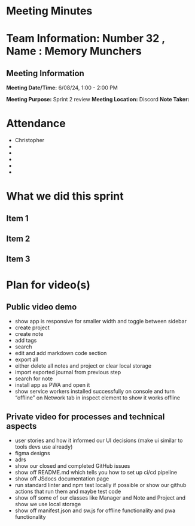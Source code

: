 # Meeting Minutes

# Team Information: Number 32 , Name : Memory Munchers
## Meeting Information

**Meeting Date/Time:** 6/08/24, 1:00 - 2:00 PM 

**Meeting Purpose:** Sprint 2 review
**Meeting Location:** Discord
**Note Taker:** 

# Attendance

- Christopher
-
-
-
-
-

# What we did this sprint

## Item 1


## Item 2


## Item 3


# Plan for video(s)

## Public video demo

- show app is responsive for smaller width and toggle between sidebar
- create project
- create note
- add tags
- search
- edit and add markdown code section
- export all
- either delete all notes and project or clear local storage
- import exported journal from previous step
- search for note 
- install app as PWA and open it
- show service workers installed successfully on console and turn “offline” on Network tab in inspect element to show it works offline

## Private video for processes and technical aspects

- user stories and how it informed our UI decisions (make ui similar to tools devs use already)
- figma designs
- adrs 
- show our closed and completed GitHub issues
- show off README.md which tells you how to set up ci/cd pipeline
- show off JSdocs documentation page
- run standard linter and npm test locally if possible or show our github actions that run them and maybe test code
- show off some of our classes like Manager and Note and Project and show we use local storage 
- show off manifest.json and sw.js for offline functionality and pwa functionality





